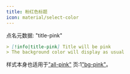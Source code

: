 ```yaml
---
title: 粉红色标题
icon: material/select-color
---
```


点名元数据: "title-pink"

```md
> [!info|title-pink] Title will be pink
> The background color will display as usual
```

样式本身也适用于["all-pink"](../combined-styling/page-6.md)
页:1["bg-pink"](../bg-styling/page-6.md)。

